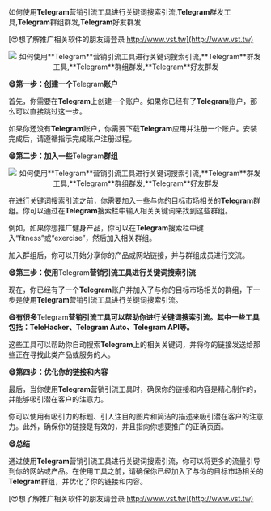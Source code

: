 如何使用**Telegram**营销引流工具进行关键词搜索引流,**Telegram**群发工具,**Telegram**群组群发,**Telegram**好友群发

[😍想了解推广相关软件的朋友请登录 http://www.vst.tw](http://www.vst.tw)

 <center><img src="https://vst.tw/MP4/tuiguang/png/2.png" alt="如何使用**Telegram**营销引流工具进行关键词搜索引流,**Telegram**群发工具,**Telegram**群组群发,**Telegram**好友群发"></center>

**😄第一步：创建一个**Telegram**账户**

首先，你需要在**Telegram**上创建一个账户。如果你已经有了**Telegram**账户，那么可以直接跳过这一步。

如果你还没有**Telegram**账户，你需要下载**Telegram**应用并注册一个账户。安装完成后，请遵循指示完成账户注册过程。

**😄第二步：加入一些**Telegram**群组**

 <center><img src="https://vst.tw/MP4/tuiguang/png/1.png" alt="如何使用**Telegram**营销引流工具进行关键词搜索引流,**Telegram**群发工具,**Telegram**群组群发,**Telegram**好友群发"></center>

在进行关键词搜索引流之前，你需要加入一些与你的目标市场相关的**Telegram**群组。你可以通过在**Telegram**搜索栏中输入相关关键词来找到这些群组。

例如，如果你想推广健身产品，你可以在**Telegram**搜索栏中键入“fitness”或“exercise”，然后加入相关群组。

加入群组后，你可以开始分享你的产品或网站链接，并与群组成员进行交流。

**😄第三步：使用**Telegram**营销引流工具进行关键词搜索引流**

现在，你已经有了一个**Telegram**账户并加入了与你的目标市场相关的群组，下一步是使用**Telegram**营销引流工具进行关键词搜索引流。

**😄有很多**Telegram**营销引流工具可以帮助你进行关键词搜索引流。其中一些工具包括：TeleHacker、**Telegram** Auto、**Telegram** API等。**

这些工具可以帮助你自动搜索**Telegram**上的相关关键词，并将你的链接发送给那些正在寻找此类产品或服务的人。

**😄第四步：优化你的链接和内容**

最后，当你使用**Telegram**营销引流工具时，确保你的链接和内容是精心制作的，并能够吸引潜在客户的注意力。

你可以使用有吸引力的标题、引人注目的图片和简洁的描述来吸引潜在客户的注意力。此外，确保你的链接是有效的，并且指向你想要推广的正确页面。

**😄总结**

通过使用**Telegram**营销引流工具进行关键词搜索引流，你可以将更多的流量引导到你的网站或产品。在使用工具之前，请确保你已经加入了与你的目标市场相关的**Telegram**群组，并优化了你的链接和内容。

[😍想了解推广相关软件的朋友请登录 http://www.vst.tw](http://www.vst.tw)



